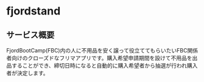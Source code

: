 # fjordstand

## サービス概要

FjordBootCamp(FBC)内の人に不用品を安く譲って役立ててもらいたいFBC関係者向けのクローズドなフリマアプリです。購入希望申請期間を設けて不用品を出品することができ、締切日時になると自動的に購入希望者から抽選が行われ購入者が決定します。
